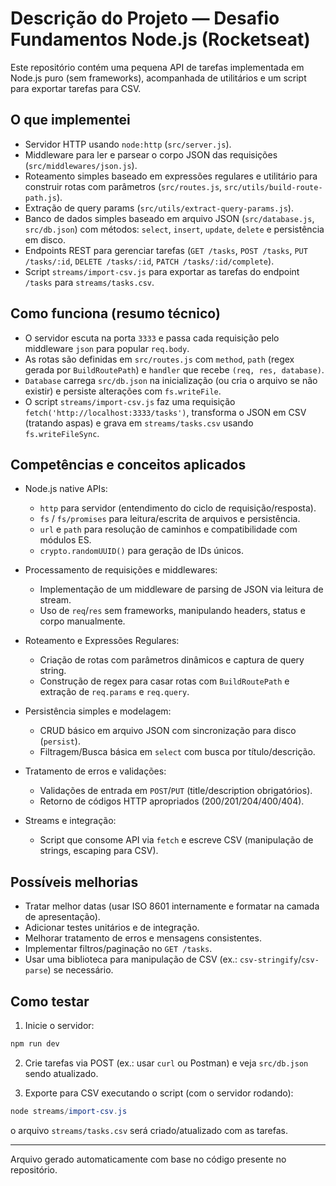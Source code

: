 # Descrição do Projeto — Desafio Fundamentos Node.js (Rocketseat)

Este repositório contém uma pequena API de tarefas implementada em Node.js puro (sem frameworks), acompanhada de utilitários e um script para exportar tarefas para CSV.

## O que implementei

- Servidor HTTP usando `node:http` (`src/server.js`).
- Middleware para ler e parsear o corpo JSON das requisições (`src/middlewares/json.js`).
- Roteamento simples baseado em expressões regulares e utilitário para construir rotas com parâmetros (`src/routes.js`, `src/utils/build-route-path.js`).
- Extração de query params (`src/utils/extract-query-params.js`).
- Banco de dados simples baseado em arquivo JSON (`src/database.js`, `src/db.json`) com métodos: `select`, `insert`, `update`, `delete` e persistência em disco.
- Endpoints REST para gerenciar tarefas (`GET /tasks`, `POST /tasks`, `PUT /tasks/:id`, `DELETE /tasks/:id`, `PATCH /tasks/:id/complete`).
- Script `streams/import-csv.js` para exportar as tarefas do endpoint `/tasks` para `streams/tasks.csv`.

## Como funciona (resumo técnico)

- O servidor escuta na porta `3333` e passa cada requisição pelo middleware `json` para popular `req.body`.
- As rotas são definidas em `src/routes.js` com `method`, `path` (regex gerada por `BuildRoutePath`) e `handler` que recebe `(req, res, database)`.
- `Database` carrega `src/db.json` na inicialização (ou cria o arquivo se não existir) e persiste alterações com `fs.writeFile`.
- O script `streams/import-csv.js` faz uma requisição `fetch('http://localhost:3333/tasks')`, transforma o JSON em CSV (tratando aspas) e grava em `streams/tasks.csv` usando `fs.writeFileSync`.

## Competências e conceitos aplicados

- Node.js native APIs:
  - `http` para servidor (entendimento do ciclo de requisição/resposta).
  - `fs` / `fs/promises` para leitura/escrita de arquivos e persistência.
  - `url` e `path` para resolução de caminhos e compatibilidade com módulos ES.
  - `crypto.randomUUID()` para geração de IDs únicos.

- Processamento de requisições e middlewares:
  - Implementação de um middleware de parsing de JSON via leitura de stream.
  - Uso de `req`/`res` sem frameworks, manipulando headers, status e corpo manualmente.

- Roteamento e Expressões Regulares:
  - Criação de rotas com parâmetros dinâmicos e captura de query string.
  - Construção de regex para casar rotas com `BuildRoutePath` e extração de `req.params` e `req.query`.

- Persistência simples e modelagem:
  - CRUD básico em arquivo JSON com sincronização para disco (`persist`).
  - Filtragem/Busca básica em `select` com busca por título/descrição.

- Tratamento de erros e validações:
  - Validações de entrada em `POST`/`PUT` (title/description obrigatórios).
  - Retorno de códigos HTTP apropriados (200/201/204/400/404).

- Streams e integração:
  - Script que consome API via `fetch` e escreve CSV (manipulação de strings, escaping para CSV).

## Possíveis melhorias

- Tratar melhor datas (usar ISO 8601 internamente e formatar na camada de apresentação).
- Adicionar testes unitários e de integração.
- Melhorar tratamento de erros e mensagens consistentes.
- Implementar filtros/paginação no `GET /tasks`.
- Usar uma biblioteca para manipulação de CSV (ex.: `csv-stringify`/`csv-parse`) se necessário.

## Como testar

1. Inicie o servidor:

```powershell
npm run dev
```

2. Crie tarefas via POST (ex.: usar `curl` ou Postman) e veja `src/db.json` sendo atualizado.

3. Exporte para CSV executando o script (com o servidor rodando):

```powershell
node streams/import-csv.js
```

o arquivo `streams/tasks.csv` será criado/atualizado com as tarefas.

---

Arquivo gerado automaticamente com base no código presente no repositório.

